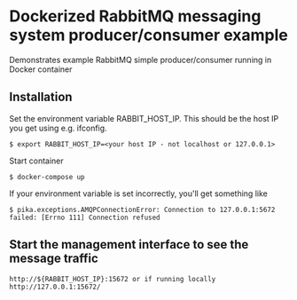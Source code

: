 # Dockerized RabbitMQ messaging system producer/consumer example

Demonstrates example RabbitMQ simple producer/consumer running in Docker container

## Installation

Set the environment variable RABBIT_HOST_IP. This should be the host IP you get using e.g. ifconfig.

    $ export RABBIT_HOST_IP=<your host IP - not localhost or 127.0.0.1>  

Start container

    $ docker-compose up  
    
If your environment variable is set incorrectly, you'll get something like

    $ pika.exceptions.AMQPConnectionError: Connection to 127.0.0.1:5672 failed: [Errno 111] Connection refused
    

## Start the management interface to see the message traffic
    
    http://${RABBIT_HOST_IP}:15672 or if running locally http://127.0.0.1:15672/
    